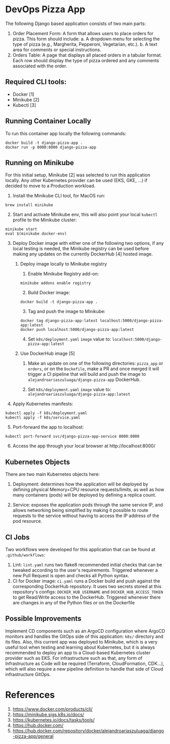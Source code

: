 # DevOps Pizza App

The following Django based application consists of two main parts:
1. Order Placement Form: A form that allows users to place orders for pizza. This form
should include:
a. A dropdown menu for selecting the type of pizza (e.g., Margherita, Pepperoni,
Vegetarian, etc.).
b. A text area for comments or special instructions.
2. Orders Table: A page that displays all placed orders in a tabular format. Each row
should display the type of pizza ordered and any comments associated with the order.

## Required CLI tools:
- Docker [1]
- Minikube [2]
- Kubectl [3]

## Running Container Locally

To run this container app locally the following commands:

```shell
docker build -t django-pizza-app .
docker run -p 8000:8000 django-pizza-app
```

## Running on Minikube

For this initial setup, Minikube [2] was selected to run this application locally. Any other Kubernetes provider can be used (EKS, GKE, ...) if decided to move to a Production workload.

1. Install the Minikube CLI tool, for MacOS run:
```shell
brew install minikube
```

2. Start and activate Minikube env, this will also point your local `kubectl` profile to the Minikube cluster:
```shell
minikube start
eval $(minikube docker-env)
```



3. Deploy Docker image with either one of the following two options, if any local testing is needed, the Minikube registry can be used before making any updates on the currently DockerHub [4] hosted image.

    1. Deploy image locally to Minikube registry

        1. Enable Minikube Registry add-on:
        ```shell
        minikube addons enable registry
        ```

        2. Build Docker image:
        ```shell
        docker build -t django-pizza-app .
        ```

        3. Tag and push the image to Minikube:
        ```shell
        docker tag django-pizza-app:latest localhost:5000/django-pizza-app:latest
        docker push localhost:5000/django-pizza-app:latest
        ```

        4. Set `k8s/deployment.yaml` `image` value to: `localhost:5000/django-pizza-app:latest`


    1. Use DockerHub image [5]

        1. Make an update on one of the following directories: `pizza_app` or `orders`, or on the `Dockefile`, make a PR and once merged it will trigger a CI pipeline that will build and push the image to `alejandroariaszuluaga/django-pizza-app` DockerHub.

        2. Set `k8s/deployment.yaml` `image` value to: `alejandroariaszuluaga/django-pizza-app:latest`



4. Apply Kubernetes manifests:
```shell
kubectl apply -f k8s/deployment.yaml
kubectl apply -f k8s/service.yaml
```

5. Port-forward the app to localhost:
```shell
kubectl port-forward svc/django-pizza-app-service 8000:8000
```

6. Access the app through your local browser at http://localhost:8000/


## Kubernetes Objects

There are two main Kubernetes objects here:
1. Deployment: determines how the application will be deployed by defining physical Memory+CPU resource requests/limits, as well as how many containers (pods) will be deployed by defining a replica count.

2. Service: exposes the application pods through the same service IP, and allows networking being simplified by making it possible to route requests to the service without having to access the IP address of the pod resource.


## CI Jobs

Two workflows were developed for this application that can be found at `.github/workflows`:
1. Lint: `lint.yaml` runs two flake8 recommended initial checks that can be tweaked according to the user's requirements. Triggered whenever a new Pull Request is open and checks all Python syntax.
1. CI for Docker image: `ci.yaml` runs a Docker build and push against the corresponding DockerHub repository. It uses two secrets stored at this repository's configs:  `DOCKER_HUB_USERNAME` and `DOCKER_HUB_ACCESS_TOKEN` to get Read/Write access to the DockerHub. Triggered whenever there are changes in any of the Python files or on the Dockerfile


## Possible Improvements
Implement CD components such as an ArgoCD configuration where ArgoCD monitors and handles the GitOps side of this application: `k8s/` directory and its files. Also, this current app was deployed to Minikube, which is a very useful tool when testing and learning about Kubernetes, but it is always recommended to deploy an app to a Cloud-based Kubernetes cluster provider such as EKS. For infrastructure such as that, any form of Infrastructure as Code will be required (Terraform, CloudFormation, CDK...), which will also require a new pipeline definition to handle that side of Cloud infrastructure GitOps.


# References
1. https://www.docker.com/products/cli/
1. https://minikube.sigs.k8s.io/docs/
1. https://kubernetes.io/docs/tasks/tools/
1. https://hub.docker.com/
1. https://hub.docker.com/repository/docker/alejandroariaszuluaga/django-pizza-app/general
